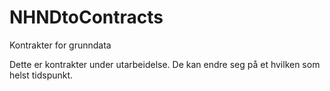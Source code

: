 # NHNDtoContracts
Kontrakter for grunndata

Dette er kontrakter under utarbeidelse. De kan endre seg på et hvilken som helst tidspunkt.
